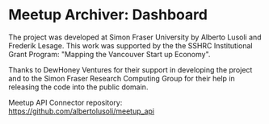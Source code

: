 # Meetup Archiver: Dashboard

The project was developed at Simon Fraser University by Alberto Lusoli and Frederik Lesage. This work was supported by the the SSHRC Institutional Grant Program: "Mapping the Vancouver Start up Economy".

Thanks to DewHoney Ventures for their support in developing the project and to the Simon Fraser Research Computing Group for their help in releasing the code into the public domain. 

Meetup API Connector repository: https://github.com/albertolusoli/meetup_api
